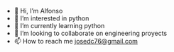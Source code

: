 - 👋 Hi, I’m Alfonso
- 👀 I’m interested in python
- 🌱 I’m currently learning python
- 💞️ I’m looking to collaborate on engineering proyects
- 📫 How to reach me josedc76@gmail.com

<!---
alphx76/alphx76 is a ✨ special ✨ repository because its `README.md` (this file) appears on your GitHub profile.
You can click the Preview link to take a look at your changes.
--->
